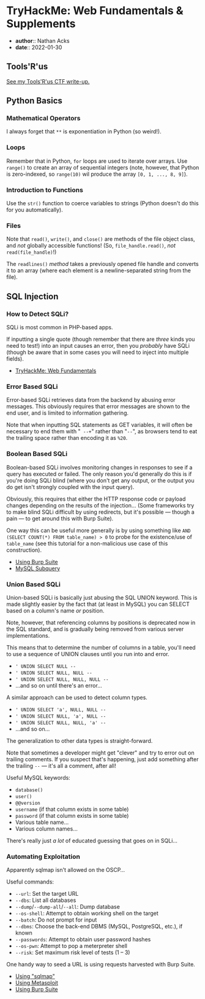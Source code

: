 # TryHackMe: Web Fundamentals & Supplements

* **author**:: Nathan Acks  
* **date**:: 2022-01-30

## Tools'R'us

[See my Tools'R'us CTF write-up.](../notes/tryhackme-tools-r-us.md)

## Python Basics

### Mathematical Operators

I always forget that `**` is exponentiation in Python (so weird!).

### Loops

Remember that in Python, `for` loops are used to iterate over arrays. Use `range()` to create an array of sequential integers (note, however, that Python is zero-indexed, so `range(10)` wil produce the array `[0, 1, ..., 8, 9]`).

### Introduction to Functions

Use the `str()` function to coerce variables to strings (Python doesn't do this for you automatically).

### Files

Note that `read()`, `write()`, and `close()` are methods of the file object class, and *not* globally accessible functions! (So, `file_handle.read()`, *not* `read(file_handle)`!)

The `readlines()` *method* takes a previously opened file handle and converts it to an array (where each element is a newline-separated string from the file).

## SQL Injection

### How to Detect SQLi?

SQLi is most common in PHP-based apps.

If inputting a single quote (though remember that there are *three* kinds you need to test!) into an input causes an error, then you *probably* have SQLi (though be aware that in some cases you will need to inject into multiple fields).

* [TryHackMe: Web Fundamentals](../notes/tryhackme-web-fundamentals.md)

### Error Based SQLi

Error-based SQLi retrieves data from the backend by abusing error messages. This obviously requires that error messages are shown to the end user, and is limited to information gathering.

Note that when inputting SQL statements as GET variables, it will often be necessary to end them with "` --+`" rather than "` -- `", as browsers tend to eat the trailing space rather than encoding it as `%20`.

### Boolean Based SQLi

Boolean-based SQLi involves monitoring changes in responses to see if a query has executed or failed. The only reason you'd generally do this is if you're doing SQLi blind (where you don't get any output, or the output you do get isn't strongly coupled with the input query).

Obviously, this requires that either the HTTP response code or payload changes depending on the results of the injection… (Some frameworks try to make blind SQLi difficult by using redirects, but it's possible — though a pain — to get around this with Burp Suite).

One way this can be useful more generally is by using something like `AND (SELECT COUNT(*) FROM table_name) > 0` to probe for the existence/use of `table_name` (see this tutorial for a non-malicious use case of this construction).

* [Using Burp Suite](../notes/burp-suite.md)
* [MySQL Subquery](https://www.mysqltutorial.org/mysql-subquery/)

### Union Based SQLi

Union-based SQLi is basically just abusing the SQL UNION keyword. This is made slightly easier by the fact that (at least in MySQL) you can SELECT based on a column's name *or* position.

Note, however, that referencing columns by positions is deprecated now in the SQL standard, and is gradually being removed from various server implementations.

This means that to determine the number of columns in a table, you'll need to use a sequence of UNION clauses until you run into and error.

* `' UNION SELECT NULL -- `
* `' UNION SELECT NULL, NULL -- `
* `' UNION SELECT NULL, NULL, NULL -- `
* …and so on until there's an error…

A similar approach can be used to detect column types.

* `' UNION SELECT 'a', NULL, NULL -- `
* `' UNION SELECT NULL, 'a', NULL -- `
* `' UNION SELECT NULL, NULL, 'a' -- `
* …and so on…

The generalization to other data types is straight-forward.

Note that sometimes a developer might get "clever" and try to error out on trailing comments. If you suspect that's happening, just add something after the trailing ` -- ` — it's all a comment, after all!

Useful MySQL keywords:

* `database()`
* `user()`
* `@@version`
* `username` (if that column exists in some table)
* `password` (if that column exists in some table)
* Various table name…
* Various column names…

There's really just *a lot* of educated guessing that goes on in SQLi…

### Automating Exploitation

Apparently sqlmap isn't allowed on the OSCP…

Useful commands:

* `--url`: Set the target URL
* `--dbs`: List all databases
* `--dump`/`--dump-all`/`--all`: Dump database
* `--os-shell`: Attempt to obtain working shell on the target
* `--batch`: Do not prompt for input
* `--dbms`: Choose the back-end DBMS (MySQL, PostgreSQL, etc.), if known
* `--passwords`: Attempt to obtain user password hashes
* `--os-pwn`: Attempt to pop a meterpreter shell
* `--risk`: Set maximum risk level of tests (1 – 3)

One handy way to seed a URL is using requests harvested with Burp Suite.

* [Using "sqlmap"](../notes/sqlmap.md)
* [Using Metasploit](../notes/metasploit.md)
* [Using Burp Suite](../notes/burp-suite.md)
